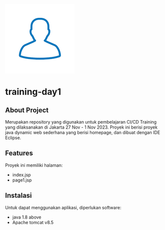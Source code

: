 ![alt text](https://github.com/medisa-aris/training-day1/blob/master/default_avatar.png)

# training-day1

## About Project
Merupakan repository yang digunakan untuk pembelajaran CI/CD Training yang dilaksanakan di Jakarta 27 Nov - 1 Nov 2023. Proyek ini berisi proyek java dynamic web sederhana yang berisi homepage, dan dibuat dengan IDE Eclipse. 

## Features
Proyek ini memiliki halaman:
- index.jsp
- page1.jsp

## Instalasi
Untuk dapat menggunakan aplikasi, diperlukan software:
- java 1.8 above
- Apache tomcat v8.5

